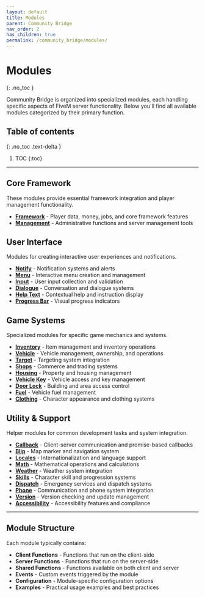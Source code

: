 ```yaml
---
layout: default
title: Modules
parent: Community Bridge
nav_order: 2
has_children: true
permalink: /community_bridge/modules/
---
```


# Modules
{: .no_toc }

Community Bridge is organized into specialized modules, each handling specific aspects of FiveM server functionality. Below you'll find all available modules categorized by their primary function.

## Table of contents
{: .no_toc .text-delta }

1. TOC
{:toc}

---

## Core Framework

These modules provide essential framework integration and player management functionality.

- **[Framework](framework/)** - Player data, money, jobs, and core framework features
- **[Management](management/)** - Administrative functions and server management tools

## User Interface

Modules for creating interactive user experiences and notifications.

- **[Notify](notify/)** - Notification systems and alerts
- **[Menu](menu/)** - Interactive menu creation and management
- **[Input](input/)** - User input collection and validation
- **[Dialogue](dialogue/)** - Conversation and dialogue systems
- **[Help Text](helptext/)** - Contextual help and instruction display
- **[Progress Bar](progressbar/)** - Visual progress indicators

## Game Systems

Specialized modules for specific game mechanics and systems.

- **[Inventory](inventory/)** - Item management and inventory operations
- **[Vehicle](vehicle/)** - Vehicle management, ownership, and operations
- **[Target](target/)** - Targeting system integration
- **[Shops](shops/)** - Commerce and trading systems
- **[Housing](housing/)** - Property and housing management
- **[Vehicle Key](vehiclekey/)** - Vehicle access and key management
- **[Door Lock](doorlock/)** - Building and area access control
- **[Fuel](fuel/)** - Vehicle fuel management
- **[Clothing](clothing/)** - Character appearance and clothing systems

## Utility & Support

Helper modules for common development tasks and system integration.

- **[Callback](callback/)** - Client-server communication and promise-based callbacks
- **[Blip](blip/)** - Map marker and navigation system
- **[Locales](locales/)** - Internationalization and language support
- **[Math](math/)** - Mathematical operations and calculations
- **[Weather](weather/)** - Weather system integration
- **[Skills](skills/)** - Character skill and progression systems
- **[Dispatch](dispatch/)** - Emergency services and dispatch systems
- **[Phone](phone/)** - Communication and phone system integration
- **[Version](version/)** - Version checking and update management
- **[Accessibility](accessibility/)** - Accessibility features and compliance

---

## Module Structure

Each module typically contains:

- **Client Functions** - Functions that run on the client-side
- **Server Functions** - Functions that run on the server-side  
- **Shared Functions** - Functions available on both client and server
- **Events** - Custom events triggered by the module
- **Configuration** - Module-specific configuration options
- **Examples** - Practical usage examples and best practices
